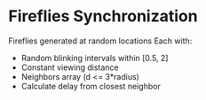 # Fireflies Synchronization

Fireflies generated at random locations
Each with:
- Random blinking intervals within [0.5, 2]
- Constant viewing distance
- Neighbors array (d <= 3*radius)
- Calculate delay from closest neighbor